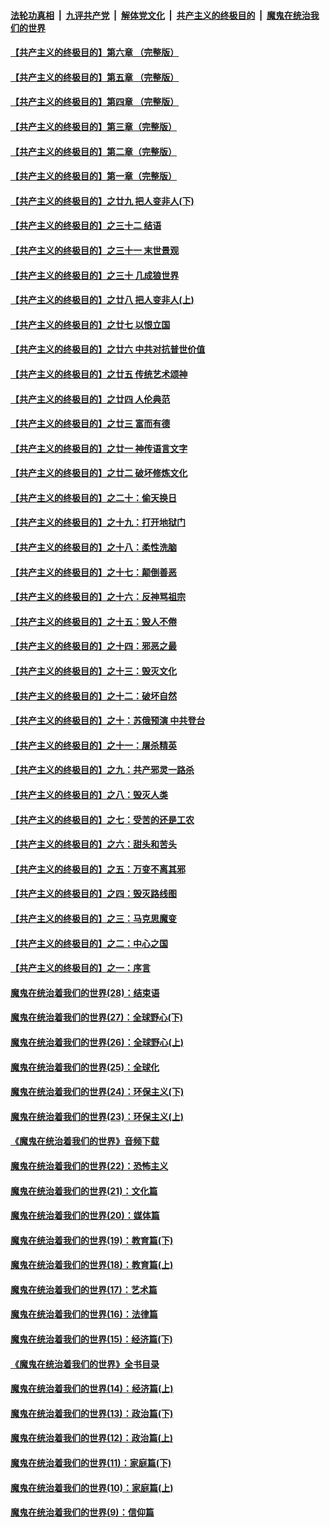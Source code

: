 ####  [法轮功真相](../../../../basic/blob/master/README.md?t=06261002) &nbsp;|&nbsp; [九评共产党](../../../../9ping.md/blob/master/README.md?t=06261002) &nbsp;|&nbsp; [解体党文化](../../../../jtdwh.md/blob/master/README.md?t=06261002)  &nbsp;|&nbsp; [共产主义的终极目的](../../../../gczydzjmd.md/blob/master/README.md?t=06261002) &nbsp;|&nbsp; [魔鬼在统治我们的世界](../../../../mgztzwmdsj.md/blob/master/README.md?t=06261002) 

#### [【共产主义的终极目的】第六章 （完整版）](../pages/nsc422/n11428913.md?t=06261002) 

#### [【共产主义的终极目的】第五章 （完整版）](../pages/nsc422/n11428912.md?t=06261002) 

#### [【共产主义的终极目的】第四章 （完整版）](../pages/nsc422/n11428907.md?t=06261002) 

#### [【共产主义的终极目的】第三章（完整版）](../pages/nsc422/n11428848.md?t=06261002) 

#### [【共产主义的终极目的】第二章（完整版）](../pages/nsc422/n11428831.md?t=06261002) 

#### [【共产主义的终极目的】第一章（完整版）](../pages/nsc422/n11417651.md?t=06261002) 

#### [【共产主义的终极目的】之廿九 把人变非人(下)](../pages/nsc422/n11344140.md?t=06261002) 

#### [【共产主义的终极目的】之三十二 结语](../pages/nsc422/n11360535.md?t=06261002) 

#### [【共产主义的终极目的】之三十一 末世景观](../pages/nsc422/n11351129.md?t=06261002) 

#### [【共产主义的终极目的】之三十 几成狼世界](../pages/nsc422/n11348280.md?t=06261002) 

#### [【共产主义的终极目的】之廿八 把人变非人(上)](../pages/nsc422/n11340492.md?t=06261002) 

#### [【共产主义的终极目的】之廿七 以恨立国](../pages/nsc422/n11336944.md?t=06261002) 

#### [【共产主义的终极目的】之廿六 中共对抗普世价值](../pages/nsc422/n11324785.md?t=06261002) 

#### [【共产主义的终极目的】之廿五 传统艺术颂神](../pages/nsc422/n11296396.md?t=06261002) 

#### [【共产主义的终极目的】之廿四 人伦典范](../pages/nsc422/n11296397.md?t=06261002) 

#### [【共产主义的终极目的】之廿三 富而有德](../pages/nsc422/n11283598.md?t=06261002) 

#### [【共产主义的终极目的】之廿一 神传语言文字](../pages/nsc422/n11263265.md?t=06261002) 

#### [【共产主义的终极目的】之廿二 破坏修炼文化](../pages/nsc422/n11245728.md?t=06261002) 

#### [【共产主义的终极目的】之二十：偷天换日](../pages/nsc422/n11238846.md?t=06261002) 

#### [【共产主义的终极目的】之十九：打开地狱门](../pages/nsc422/n11206376.md?t=06261002) 

#### [【共产主义的终极目的】之十八：柔性洗脑](../pages/nsc422/n11199994.md?t=06261002) 

#### [【共产主义的终极目的】之十七：颠倒善恶](../pages/nsc422/n11179782.md?t=06261002) 

#### [【共产主义的终极目的】之十六：反神骂祖宗](../pages/nsc422/n11166798.md?t=06261002) 

#### [【共产主义的终极目的】之十五：毁人不倦](../pages/nsc422/n11166792.md?t=06261002) 

#### [【共产主义的终极目的】之十四：邪恶之最](../pages/nsc422/n11150249.md?t=06261002) 

#### [【共产主义的终极目的】之十三：毁灭文化](../pages/nsc422/n11135227.md?t=06261002) 

#### [【共产主义的终极目的】之十二：破坏自然](../pages/nsc422/n11135214.md?t=06261002) 

#### [【共产主义的终极目的】之十：苏俄预演 中共登台](../pages/nsc422/n11118424.md?t=06261002) 

#### [【共产主义的终极目的】之十一：屠杀精英](../pages/nsc422/n11118442.md?t=06261002) 

#### [【共产主义的终极目的】之九：共产邪灵一路杀](../pages/nsc422/n11114139.md?t=06261002) 

#### [【共产主义的终极目的】之八：毁灭人类](../pages/nsc422/n11108503.md?t=06261002) 

#### [【共产主义的终极目的】之七：受苦的还是工农](../pages/nsc422/n11101809.md?t=06261002) 

#### [【共产主义的终极目的】之六：甜头和苦头](../pages/nsc422/n11096971.md?t=06261002) 

#### [【共产主义的终极目的】之五：万变不离其邪](../pages/nsc422/n11091285.md?t=06261002) 

#### [【共产主义的终极目的】之四：毁灭路线图](../pages/nsc422/n11086284.md?t=06261002) 

#### [【共产主义的终极目的】之三：马克思魔变](../pages/nsc422/n11061941.md?t=06261002) 

#### [【共产主义的终极目的】之二：中心之国](../pages/nsc422/n11047728.md?t=06261002) 

#### [【共产主义的终极目的】之一：序言](../pages/nsc422/n11086077.md?t=06261002) 

#### [魔鬼在统治着我们的世界(28)：结束语](../pages/nsc422/n10936246.md?t=06261002) 

#### [魔鬼在统治着我们的世界(27)：全球野心(下)](../pages/nsc422/n10928319.md?t=06261002) 

#### [魔鬼在统治着我们的世界(26)：全球野心(上)](../pages/nsc422/n10900318.md?t=06261002) 

#### [魔鬼在统治着我们的世界(25)：全球化](../pages/nsc422/n10788205.md?t=06261002) 

#### [魔鬼在统治着我们的世界(24)：环保主义(下)](../pages/nsc422/n10695307.md?t=06261002) 

#### [魔鬼在统治着我们的世界(23)：环保主义(上)](../pages/nsc422/n10688613.md?t=06261002) 

#### [《魔鬼在统治着我们的世界》音频下载](../pages/nsc422/n10635553.md?t=06261002) 

#### [魔鬼在统治着我们的世界(22)：恐怖主义](../pages/nsc422/n10614727.md?t=06261002) 

#### [魔鬼在统治着我们的世界(21)：文化篇](../pages/nsc422/n10597706.md?t=06261002) 

#### [魔鬼在统治着我们的世界(20)：媒体篇](../pages/nsc422/n10586579.md?t=06261002) 

#### [魔鬼在统治着我们的世界(19)：教育篇(下)](../pages/nsc422/n10564808.md?t=06261002) 

#### [魔鬼在统治着我们的世界(18)：教育篇(上)](../pages/nsc422/n10526970.md?t=06261002) 

#### [魔鬼在统治着我们的世界(17)：艺术篇](../pages/nsc422/n10499093.md?t=06261002) 

#### [魔鬼在统治着我们的世界(16)：法律篇](../pages/nsc422/n10485969.md?t=06261002) 

#### [魔鬼在统治着我们的世界(15)：经济篇(下)](../pages/nsc422/n10469975.md?t=06261002) 

#### [《魔鬼在统治着我们的世界》全书目录](../pages/nsc422/n10464261.md?t=06261002) 

#### [魔鬼在统治着我们的世界(14)：经济篇(上)](../pages/nsc422/n10457370.md?t=06261002) 

#### [魔鬼在统治着我们的世界(13)：政治篇(下)](../pages/nsc422/n10448270.md?t=06261002) 

#### [魔鬼在统治着我们的世界(12)：政治篇(上)](../pages/nsc422/n10444576.md?t=06261002) 

#### [魔鬼在统治着我们的世界(11)：家庭篇(下)](../pages/nsc422/n10440961.md?t=06261002) 

#### [魔鬼在统治着我们的世界(10)：家庭篇(上)](../pages/nsc422/n10435448.md?t=06261002) 

#### [魔鬼在统治着我们的世界(9)：信仰篇](../pages/nsc422/n10432159.md?t=06261002) 

